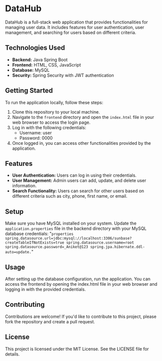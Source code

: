 # DataHub

DataHub is a full-stack web application that provides functionalities for managing user data. It includes features for user authentication, user management, and searching for users based on different criteria.

## Technologies Used

- **Backend:** Java Spring Boot
- **Frontend:** HTML, CSS, JavaScript
- **Database:** MySQL
- **Security:** Spring Security with JWT authentication

## Getting Started

To run the application locally, follow these steps:

1. Clone this repository to your local machine.
2. Navigate to the `frontend` directory and open the `index.html` file in your web browser to access the login page.
3. Log in with the following credentials:
   - Username: user
   - Password: 0000
4. Once logged in, you can access other functionalities provided by the application.

## Features

- **User Authentication:** Users can log in using their credentials.
- **User Management:** Admin users can add, update, and delete user information.
- **Search Functionality:** Users can search for other users based on different criteria such as city, phone, first name, or email.

## Setup

Make sure you have MySQL installed on your system. Update the `application.properties` file in the backend directory with your MySQL database credentials:
"```properties
spring.datasource.url=jdbc:mysql://localhost:3306/sunbase?createTableIfNotExists=true
spring.datasource.username=root
spring.datasource.password=_Aniket@123
spring.jpa.hibernate.ddl-auto=update.```"

## Usage
After setting up the database configuration, run the application. You can access the frontend by opening the index.html file in your web browser and logging in with the provided credentials.


## Contributing
Contributions are welcome! If you'd like to contribute to this project, please fork the repository and create a pull request.

## License
This project is licensed under the MIT License. See the LICENSE file for details.
